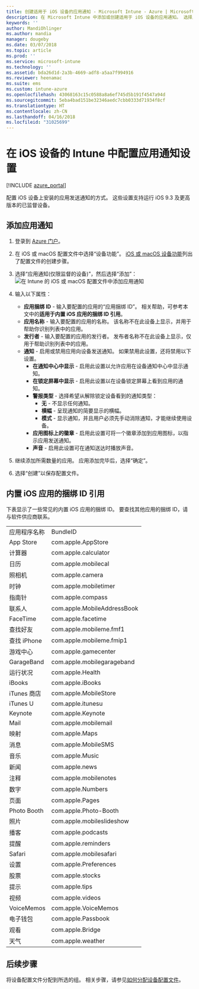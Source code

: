 ```yaml
---
title: 创建适用于 iOS 设备的应用通知 - Microsoft Intune - Azure | Microsoft Docs
description: 在 Microsoft Intune 中添加或创建适用于 iOS 设备的应用通知。 选择用于发送通知、在锁屏界面上配置通知设置、启用声音、选择警报类型和添加标记的应用。
keywords: ''
author: MandiOhlinger
ms.author: mandia
manager: dougeby
ms.date: 03/07/2018
ms.topic: article
ms.prod: ''
ms.service: microsoft-intune
ms.technology: ''
ms.assetid: bda26d1d-2a3b-4669-adf8-a5aa7f994916
ms.reviewer: heenamac
ms.suite: ems
ms.custom: intune-azure
ms.openlocfilehash: 43068163c15c0588a8a6ef745d5b191f4547a94d
ms.sourcegitcommit: 5eba4bad151be32346aedc7cbb0333d71934f8cf
ms.translationtype: HT
ms.contentlocale: zh-CN
ms.lasthandoff: 04/16/2018
ms.locfileid: "31025699"
---
```

# <a name="configure-app-notifications-settings-on-ios-devices-in-intune"></a>在 iOS 设备的 Intune 中配置应用通知设置

[!INCLUDE [azure_portal](./includes/azure_portal.md)]

配置 iOS 设备上安装的应用发送通知的方式。 这些设置支持运行 iOS 9.3 及更高版本的已监督设备。

## <a name="add-the-app-notification"></a>添加应用通知

1. 登录到 [Azure 门户](https://portal.azure.com)。
2. 在 iOS 或 macOS 配置文件中选择“设备功能”。 [iOS 或 macOS 设备功能](device-features-configure.md)列出了配置文件的创建步骤。
3. 选择“应用通知(仅限监督的设备)”，然后选择“添加”：![在 Intune 的 iOS 或 macOS 配置文件中添加应用通知](./media/ios-macos-app-notifications.png)
4. 输入以下属性：

   - **应用捆绑 ID** - 输入要配置的应用的“应用捆绑 ID”。 相关帮助，可参考本文中的**适用于内置 iOS 应用的捆绑 ID 引用**。
   - **应用名称** - 输入要配置的应用的名称。 该名称不在此设备上显示，并用于帮助你识别列表中的应用。
   - **发行者** - 输入要配置的应用的发行者。 发布者名称不在此设备上显示，仅用于帮助识别列表中的应用。
   - **通知** - 启用或禁用应用向设备发送通知。 如果禁用此设置，还将禁用以下设置。
     - **在通知中心中显示** - 启用此设置以允许应用在设备通知中心中显示通知。
     - **在锁定屏幕中显示** - 启用此设置以在设备锁定屏幕上看到应用的通知。
     - **警报类型** - 选择希望从解除锁定设备看到的通知类型：
       - **无** - 不显示任何通知。
       - **横幅** - 呈现通知的简要显示的横幅。
       - **模式** - 显示通知，并且用户必须先手动消除通知，才能继续使用设备。
     - **应用图标上的徽章** - 启用此设置可将一个徽章添加到应用图标，以指示应用发送通知。
     - **声音** - 启用此设置可在通知送达时播放声音。

5. 继续添加所需数量的应用。 应用添加完毕后，选择“确定”。
6. 选择“创建”以保存配置文件。

## <a name="bundle-id-reference-for-built-in-ios-apps"></a>内置 iOS 应用的捆绑 ID 引用

下表显示了一些常见的内置 iOS 应用的捆绑 ID。 要查找其他应用的捆绑 ID，请与软件供应商联系。

|||
|-|-|
|应用程序名称|BundleID|
|App Store|com.apple.AppStore|
|计算器|com.apple.calculator|
|日历|com.apple.mobilecal|
|照相机|com.apple.camera|
|时钟|com.apple.mobiletimer|
|指南针|com.apple.compass|
|联系人|com.apple.MobileAddressBook|
|FaceTime|com.apple.facetime|
|查找好友|com.apple.mobileme.fmf1|
|查找 iPhone|com.apple.mobileme.fmip1|
|游戏中心|com.apple.gamecenter|
|GarageBand|com.apple.mobilegarageband|
|运行状况|com.apple.Health|
|iBooks|com.apple.iBooks|
|iTunes 商店|com.apple.MobileStore|
|iTunes U|com.apple.itunesu|
|Keynote|com.apple.Keynote|
|Mail|com.apple.mobilemail|
|映射|com.apple.Maps|
|消息|com.apple.MobileSMS|
|音乐|com.apple.Music|
|新闻|com.apple.news|
|注释|com.apple.mobilenotes|
|数字|com.apple.Numbers|
|页面|com.apple.Pages|
|Photo Booth|com.apple.Photo-Booth|
|照片|com.apple.mobileslideshow|
|播客|com.apple.podcasts|
|提醒|com.apple.reminders|
|Safari|com.apple.mobilesafari|
|设置|com.apple.Preferences|
|股票|com.apple.stocks|
|提示|com.apple.tips|
|视频|com.apple.videos|
|VoiceMemos|com.apple.VoiceMemos|
|电子钱包|com.apple.Passbook|
|观看|com.apple.Bridge|
|天气|com.apple.weather|

## <a name="next-steps"></a>后续步骤

将设备配置文件分配到所选的组。 相关步骤，请参见[如何分配设备配置文件](device-profile-assign.md)。